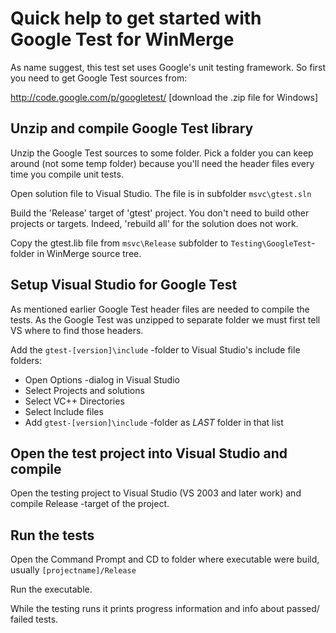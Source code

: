 Quick help to get started with Google Test for WinMerge
=======================================================

As name suggest, this test set uses Google's unit testing framework. So first
you need to get Google Test sources from:

<http://code.google.com/p/googletest/>
[download the .zip file for Windows]

Unzip and compile Google Test library
-------------------------------------

Unzip the Google Test sources to some folder. Pick a folder you can keep around
(not some temp folder) because you'll need the header files every time you
compile unit tests.

Open solution file to Visual Studio. The file is in subfolder `msvc\gtest.sln`

Build the 'Release' target of 'gtest' project. You don't need to build other
projects or targets. Indeed, 'rebuild all' for the solution does not work.

Copy the gtest.lib file from `msvc\Release` subfolder to `Testing\GoogleTest`-
folder in WinMerge source tree.

Setup Visual Studio for Google Test
-----------------------------------

As mentioned earlier Google Test header files are needed to compile the tests.
As the Google Test was unzipped to separate folder we must first tell VS where
to find those headers.

Add the `gtest-[version]\include` -folder to Visual Studio's include file
folders:

* Open Options -dialog in Visual Studio
* Select Projects and solutions
* Select VC++ Directories
* Select Include files
* Add `gtest-[version]\include` -folder as *LAST* folder in that list

Open the test project into Visual Studio and compile
----------------------------------------------------

Open the testing project to Visual Studio (VS 2003 and later work) and compile
Release -target of the project.

Run the tests
-------------

Open the Command Prompt and CD to folder where executable were build, usually
`[projectname]/Release`

Run the executable.

While the testing runs it prints progress information and info about passed/
failed tests.
